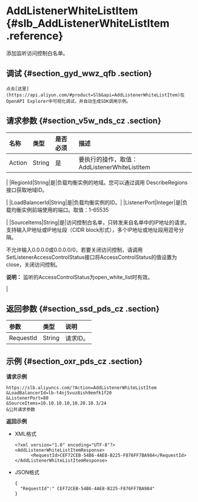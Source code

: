 # AddListenerWhiteListItem {#slb_AddListenerWhiteListItem .reference}

添加监听访问控制白名单。

## 调试 {#section_gyd_wwz_qfb .section}

```
点击[这里](https://api.aliyun.com/#product=Slb&api=AddListenerWhiteListItem)在OpenAPI Explorer中可视化调试，并自动生成SDK调用示例。
```

## 请求参数 {#section_v5w_nds_cz .section}

|名称|类型|是否必须|描述|
|:-|:-|:---|:-|
|Action|String|是|要执行的操作，取值：AddListenerWhiteListItem

|
|RegionId|String|是|负载均衡实例的地域。您可以通过调用 DescribeRegions接口获取地域ID。

|
|LoadBalancerId|String|是|负载均衡实例的ID。|
|ListenerPort|Integer|是|负载均衡实例前端使用的端口。取值：1-65535

|
|SourceItems|String|是|访问控制白名单，只转发来自名单中的IP地址的请求。支持输入IP地址或IP地址段（CIDR block形式），多个IP地址或地址段用逗号分隔。

不允许输入0.0.0.0或0.0.0.0/0，若要关闭访问控制，请调用SetListenerAccessControlStatus接口将AccessControlStatus的值设置为close，关闭访问控制。

**说明：** 监听的AccessControlStatus为open\_white\_list时有效。

|

## 返回参数 {#section_ssd_pds_cz .section}

|参数|类型|说明|
|:-|:-|:-|
|RequestId|String|请求ID。|

## 示例 {#section_oxr_pds_cz .section}

**请求示例**

``` {#public}
https://slb.aliyuncs.com/?Action=AddListenerWhiteListItem
&LoadBalancerId=lb-t4nj5vuz8ish9emfk1f20
&ListenerPort=80
&SourceItems=10.10.10.10,10.20.10.3/24
&公共请求参数
```

**返回示例**

-   XML格式

    ```
    <?xml version="1.0" encoding="UTF-8"?>
    <AddListenerWhiteListItemResponse>
          <RequestId>CEF72CEB-54B6-4AE8-B225-F876FF7BA984</RequestId>
    </AddListenerWhiteListItemResponse>
    ```

-   JSON格式

    ```
    {
      "RequestId":" CEF72CEB-54B6-4AE8-B225-F876FF7BA984"
    }
    ```


